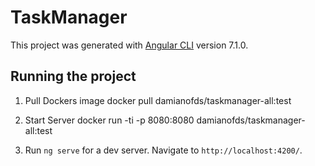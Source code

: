 # TaskManager

This project was generated with [Angular CLI](https://github.com/angular/angular-cli) version 7.1.0.

## Running the project

1) Pull Dockers image 
docker pull damianofds/taskmanager-all:test

2) Start Server
docker run -ti -p 8080:8080 damianofds/taskmanager-all:test

3) Run `ng serve` for a dev server. Navigate to `http://localhost:4200/`.
